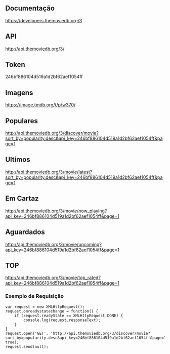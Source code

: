 ## Documentação
https://developers.themoviedb.org/3

## API
http://api.themoviedb.org/3/

## Token
246bf886104d519a1d2bf62aef1054ff

## Imagens
https://image.tmdb.org/t/p/w370/

## Populares
http://api.themoviedb.org/3/discover/movie?sort_by=popularity.desc&api_key=246bf886104d519a1d2bf62aef1054ff&page=1

## Ultimos
http://api.themoviedb.org/3/movie/latest?sort_by=popularity.desc&api_key=246bf886104d519a1d2bf62aef1054ff&page=1

## Em Cartaz
http://api.themoviedb.org/3/movie/now_playing?api_key=246bf886104d519a1d2bf62aef1054ff&page=1

## Aguardados
http://api.themoviedb.org/3/movie/upcoming?api_key=246bf886104d519a1d2bf62aef1054ff&page=1

## TOP
http://api.themoviedb.org/3/movie/top_rated?api_key=246bf886104d519a1d2bf62aef1054ff&page=1

### Exemplo de Requisição

    var request = new XMLHttpRequest();
    request.onreadystatechange = function() {
        if (request.readyState == XMLHttpRequest.DONE) {
            console.log(request.responseText);
        }
    }
    request.open('GET', 'http://api.themoviedb.org/3/discover/movie?sort_by=popularity.desc&api_key=246bf886104d519a1d2bf62aef1054ff&page=1', true);
    request.send(null);

